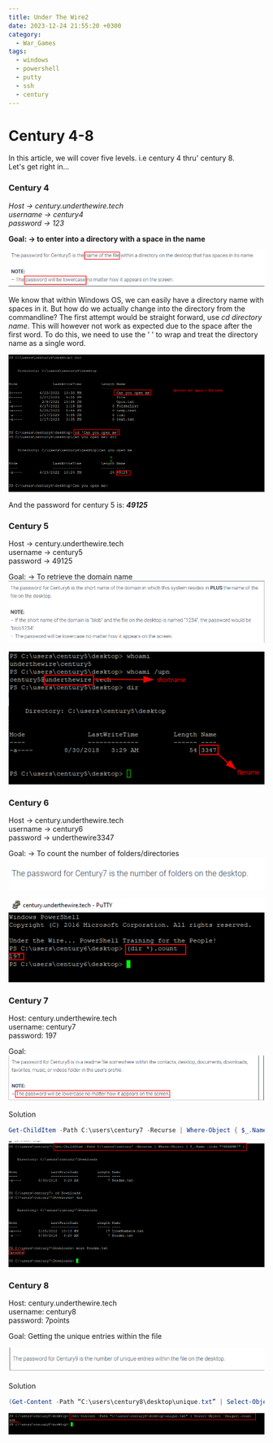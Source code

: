 ```yaml
---
title: Under The Wire2
date: 2023-12-24 21:55:20 +0300
category:
  - War_Games
tags:
  - windows
  - powershell
  - putty
  - ssh
  - century
---
```


# Century 4-8

In this article, we will cover five levels. i.e century 4 thru' century 8.\
Let's get right in...

### Century 4

_Host → century.underthewire.tech_\
_username → century4_\
_password → 123_

**Goal: → to enter into a directory with a space in the name**

![img-description](../../assets/img/wargames/g4.png)

We know that within Windows OS, we can easily have a directory name with spaces in it. But how do we actually change into the directory from the commandline? The first attempt would be straight forward, use _cd directory name_. This will however not work as expected due to the space after the first word. To do this, we need to use the ' ' to wrap and treat the directory name as a single word.

![img-description](../../assets/img/wargames/g4.1.png)

And the password for century 5 is: _**49125**_

### Century 5

Host → century.underthewire.tech\
username → century5\
password → 49125

Goal: → To retrieve the domain name\
![img-description](../../assets/img/wargames/g5.png)

![img-description](../../assets/img/wargames/g5.1.png)

### Century 6

Host → century.underthewire.tech\
username → century6\
password → underthewire3347

Goal: → To count the number of folders/directories![img-description](../../assets/img/wargames/g6.png)

![img-description](../../assets/img/wargames/g6.1.png)

### Century 7

Host: century.underthewire.tech\
username: century7\
password: 197

Goal:\
![img-description](../../assets/img/wargames/g7.png)

Solution

```powershell
Get-ChildItem -Path C:\users\century7 -Recurse | Where-Object { $_.Name -like “*README*” }
```

![](../../assets/img/wargames/g7.1.png)

### Century 8

Host: century.underthewire.tech\
username: century8\
password: 7points

Goal: Getting the unique entries within the file

![](../../assets/img/wargames/g8.png)

Solution

```powershell
(Get-Content -Path “C:\users\century8\desktop\unique.txt” | Select-Object -Unique).count
```

![img-description](../../assets/img/wargames/g8.1.png)
